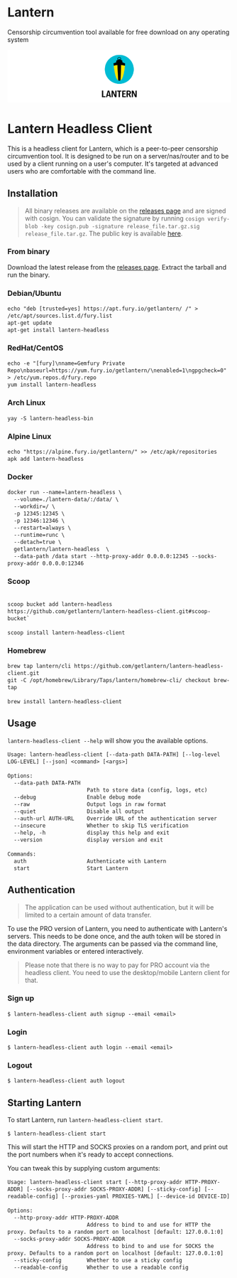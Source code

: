 # Lantern

Censorship circumvention tool available for free download on any operating system

![cover page](https://github.com/getlantern/.github/blob/main/resources/cover_page.png)

# Lantern Headless Client

This is a headless client for Lantern, which is a peer-to-peer censorship circumvention tool.
It is designed to be run on a server/nas/router and to be used by a client running on a user's computer.
It's targeted at advanced users who are comfortable with the command line.

## Installation

> All binary releases are available on the [releases page](https://github.com/getlantern/lantern-headless-client/releases) and are signed with cosign.
> You can validate the signature by running `cosign verify-blob -key cosign.pub -signature release_file.tar.gz.sig release_file.tar.gz`.
> The public key is available [here](./cosign.pub).

### From binary

Download the latest release from the [releases page](https://github.com/getlantern/lantern-headless-client/releases/latest).
Extract the tarball and run the binary.

### Debian/Ubuntu

```shell
echo "deb [trusted=yes] https://apt.fury.io/getlantern/ /" > /etc/apt/sources.list.d/fury.list
apt-get update
apt-get install lantern-headless
```

### RedHat/CentOS

```shell
echo -e "[fury]\nname=Gemfury Private Repo\nbaseurl=https://yum.fury.io/getlantern/\nenabled=1\ngpgcheck=0" > /etc/yum.repos.d/fury.repo
yum install lantern-headless
```

### Arch Linux

```
yay -S lantern-headless-bin
```

### Alpine Linux

```shell
echo "https://alpine.fury.io/getlantern/" >> /etc/apk/repositories
apk add lantern-headless
```

### Docker

```shell
docker run --name=lantern-headless \
  --volume=./lantern-data/:/data/ \
  --workdir=/ \
  -p 12345:12345 \
  -p 12346:12346 \
  --restart=always \
  --runtime=runc \
  --detach=true \
  getlantern/lantern-headless  \
  --data-path /data start --http-proxy-addr 0.0.0.0:12345 --socks-proxy-addr 0.0.0.0:12346
```

### Scoop

```shell

scoop bucket add lantern-headless https://github.com/getlantern/lantern-headless-client.git#scoop-bucket`

scoop install lantern-headless-client
```

### Homebrew

```shell
brew tap lantern/cli https://github.com/getlantern/lantern-headless-client.git
git -C /opt/homebrew/Library/Taps/lantern/homebrew-cli/ checkout brew-tap

brew install lantern-headless-client

```

## Usage

`lantern-headless-client --help` will show you the available options.

```shell
Usage: lantern-headless-client [--data-path DATA-PATH] [--log-level LOG-LEVEL] [--json] <command> [<args>]

Options:
  --data-path DATA-PATH
                         Path to store data (config, logs, etc)
  --debug                Enable debug mode
  --raw                  Output logs in raw format
  --quiet                Disable all output
  --auth-url AUTH-URL    Override URL of the authentication server
  --insecure             Whether to skip TLS verification
  --help, -h             display this help and exit
  --version              display version and exit

Commands:
  auth                   Authenticate with Lantern
  start                  Start Lantern
```

## Authentication

> The application can be used without authentication, but it will be limited to a certain amount of data transfer.

To use the PRO version of Lantern, you need to authenticate with Lantern's servers.
This needs to be done once, and the auth token will be stored in the data directory.
The arguments can be passed via the command line, environment variables or entered interactively.

> Please note that there is no way to pay for PRO account via the headless client. You need to use the desktop/mobile Lantern client for that.

### Sign up

```shell
$ lantern-headless-client auth signup --email <email>
```

### Login

```shell
$ lantern-headless-client auth login --email <email>
```

### Logout

```shell
$ lantern-headless-client auth logout
```

## Starting Lantern

To start Lantern, run `lantern-headless-client start`.

```shell
$ lantern-headless-client start
```

This will start the HTTP and SOCKS proxies on a random port, and print out the port numbers when it's ready to accept connections.

You can tweak this by supplying custom arguments:

```shell
Usage: lantern-headless-client start [--http-proxy-addr HTTP-PROXY-ADDR] [--socks-proxy-addr SOCKS-PROXY-ADDR] [--sticky-config] [--readable-config] [--proxies-yaml PROXIES-YAML] [--device-id DEVICE-ID]

Options:
  --http-proxy-addr HTTP-PROXY-ADDR
                         Address to bind to and use for HTTP the proxy. Defaults to a random port on localhost [default: 127.0.0.1:0]
  --socks-proxy-addr SOCKS-PROXY-ADDR
                         Address to bind to and use for SOCKS the proxy. Defaults to a random port on localhost [default: 127.0.0.1:0]
  --sticky-config        Whether to use a sticky config
  --readable-config      Whether to use a readable config
```
